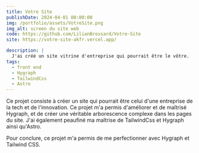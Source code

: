 ```yaml
---
title: Votre Site
publishDate: 2024-04-01 00:00:00
img: /portfolio/assets/VotreSite.png
img_alt: screen du site web
code: https://github.com/LilianBrossard/Votre-Site
site: https://votre-site-akfr.vercel.app/

description: |
  J'ai créé un site vitrine d'entreprise qui pourrait être le vôtre.
tags:
  - front end
  - Hygraph
  - TailwindCss
  - Astro
---
```


Ce projet consiste à créer un site qui pourrait être celui d'une entreprise de la tech et de l'innovation.
Ce projet m'a permis d'améliorer et de maîtrisé Hygraph, et de créer une véritable arborescence complexe dans les pages du site.
J'ai également peaufiné ma maîtrise de TailwindCss et Hygraph ainsi qu'Astro.

Pour conclure, ce projet m'a permis de me perfectionner avec Hygraph et Tailwind CSS.